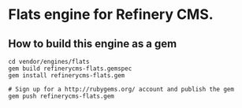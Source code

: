 # Flats engine for Refinery CMS.

## How to build this engine as a gem

    cd vendor/engines/flats
    gem build refinerycms-flats.gemspec
    gem install refinerycms-flats.gem
    
    # Sign up for a http://rubygems.org/ account and publish the gem
    gem push refinerycms-flats.gem